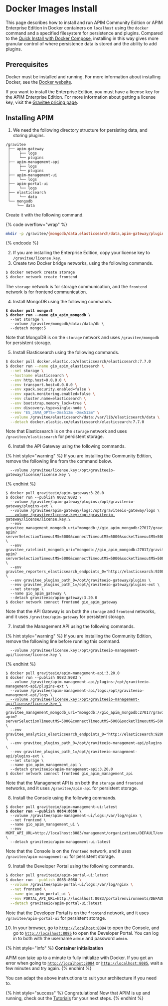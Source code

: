 # Docker Images Install

This page describes how to install and run APIM Community Edition or APIM Enterprise Edition in Docker containers on `localhost` using the `docker` command and a specified filesystem for persistence and plugins. Compared to the [Quick Install with Docker Compose](https://docs.gravitee.io/apim/3.x/apim\_installation\_guide\_docker\_compose\_quickstart.html), installing in this way gives more granular control of where persistence data is stored and the ability to add plugins.

## Prerequisites

Docker must be installed and running. For more information about installing Docker, see the [Docker website](https://www.docker.com/).

If you want to install the Enterprise Edition, you must have a license key for the APIM Enterprise Edition. For more information about getting a license key, visit the [Gravitee pricing page](https://www.gravitee.io/pricing).

## Installing APIM

1. We need the following directory structure for persisting data, and storing plugins.

```
/gravitee
 ├── apim-gateway
 │    ├── logs
 │    └── plugins
 ├── apim-management-api
 │    ├── logs
 │    └── plugins
 ├── apim-management-ui
 │    └── logs
 ├── apim-portal-ui
 │    └── logs
 ├── elasticsearch
 │    └── data
 └── mongodb
     └── data
```

Create it with the following command.

{% code overflow="wrap" %}
```sh
mkdir -p /gravitee/{mongodb/data,elasticsearch/data,apim-gateway/plugins,apim-gateway/logs,apim-management-api/plugins,apim-management-api/logs,apim-management-ui/logs,apim-portal-ui/logs}
```
{% endcode %}

2. If you are installing the Enterprise Edition, copy your license key to `/gravitee/license.key`.
3. Create two Docker bridge networks, using the following commands.

```sh
$ docker network create storage
$ docker network create frontend
```

The `storage` network is for storage communication, and the `frontend` network is for frontend communication.

4. Install MongoDB using the following commands.

<pre class="language-sh"><code class="lang-sh"><strong>$ docker pull mongo:5
</strong><strong>$ docker run --name gio_apim_mongodb \
</strong>  --net storage \
  --volume /gravitee/mongodb/data:/data/db \
  --detach mongo:5
</code></pre>

Note that MongoDB is on the `storage` network and uses `/gravitee/mongodb` for persistent storage.

5. Install Elasticsearch using the following commands.

```sh
$ docker pull docker.elastic.co/elasticsearch/elasticsearch:7.7.0
$ docker run --name gio_apim_elasticsearch \
  --net storage \
  --hostname elasticsearch \
  --env http.host=0.0.0.0 \
  --env transport.host=0.0.0.0 \
  --env xpack.security.enabled=false \
  --env xpack.monitoring.enabled=false \
  --env cluster.name=elasticsearch \
  --env bootstrap.memory_lock=true \
  --env discovery.type=single-node \
  --env "ES_JAVA_OPTS=-Xms512m -Xmx512m" \
  --volume /gravitee/elasticsearch/data:/var/lib/elasticsearch/data \
  --detach docker.elastic.co/elasticsearch/elasticsearch:7.7.0
```

Note that Elasticsearch is on the `storage` network and uses `/gravitee/elasticsearch` for persistent storage.

6. Install the API Gateway using the following commands.

{% hint style="warning" %}
If you are installing the Community Edition, remove the following line from the command below.

```
  --volume /gravitee/license.key:/opt/graviteeio-gateway/license/license.key \
```
{% endhint %}

<pre class="language-sh"><code class="lang-sh">$ docker pull graviteeio/apim-gateway:3.20.0
$ docker run --publish 8082:8082 \
  --volume /gravitee/apim-gateway/plugins:/opt/graviteeio-gateway/plugins-ext \
  --volume /gravitee/apim-gateway/logs:/opt/graviteeio-gateway/logs \
<a data-footnote-ref href="#user-content-fn-1">  --volume /gravitee/license.key:/opt/graviteeio-gateway/license/license.key \</a>
  --env gravitee_management_mongodb_uri="mongodb://gio_apim_mongodb:27017/gravitee-apim?serverSelectionTimeoutMS=5000&#x26;connectTimeoutMS=5000&#x26;socketTimeoutMS=5000" \
  --env gravitee_ratelimit_mongodb_uri="mongodb://gio_apim_mongodb:27017/gravitee-apim?serverSelectionTimeoutMS=5000&#x26;connectTimeoutMS=5000&#x26;socketTimeoutMS=5000" \
  --env gravitee_reporters_elasticsearch_endpoints_0="http://elasticsearch:9200" \
  --env gravitee_plugins_path_0=/opt/graviteeio-gateway/plugins \
  --env gravitee_plugins_path_1=/opt/graviteeio-gateway/plugins-ext \
  --net storage \
  --name gio_apim_gateway \
  --detach graviteeio/apim-gateway:3.20.0 
$ docker network connect frontend gio_apim_gateway
</code></pre>

Note that the API Gateway is on both the `storage` and `frontend` networks, and it uses `/gravitee/apim-gateway` for persistent storage.

7. Install the Management API using the following commands.

{% hint style="warning" %}
If you are installing the Community Edition, remove the following line before running this command.

```
  --volume /gravitee/license.key:/opt/graviteeio-management-api/license/license.key \
```
{% endhint %}

<pre class="language-sh"><code class="lang-sh">$ docker pull graviteeio/apim-management-api:3.20.0
$ docker run --publish 8083:8083 \
  --volume /gravitee/apim-management-api/plugins:/opt/graviteeio-management-api/plugins-ext \
  --volume /gravitee/apim-management-api/logs:/opt/graviteeio-management-api/logs \
<a data-footnote-ref href="#user-content-fn-2">  --volume /gravitee/license.key:/opt/graviteeio-management-api/license/license.key \</a>
  --env gravitee_management_mongodb_uri="mongodb://gio_apim_mongodb:27017/gravitee-apim?serverSelectionTimeoutMS=5000&#x26;connectTimeoutMS=5000&#x26;socketTimeoutMS=5000" \
  --env gravitee_analytics_elasticsearch_endpoints_0="http://elasticsearch:9200" \
  --env gravitee_plugins_path_0=/opt/graviteeio-management-api/plugins \
  --env gravitee_plugins_path_1=/opt/graviteeio-management-api/plugins-ext \
  --net storage \
  --name gio_apim_management_api \
  --detach graviteeio/apim-management-api:3.20.0
$ docker network connect frontend gio_apim_management_api
</code></pre>

Note that the Management API is on both the `storage` and `frontend` networks, and it uses `/gravitee/apim-api` for persistent storage.

8. Install the Console using the following commands.

<pre class="language-sh"><code class="lang-sh">$ docker pull graviteeio/apim-management-ui:latest
<strong>$ docker run --publish 8084:8080 \
</strong>  --volume /gravitee/apim-management-ui/logs:/var/log/nginx \
  --net frontend \
  --name gio_apim_management_ui \
  --env MGMT_API_URL=http://localhost:8083/management/organizations/DEFAULT/environments/DEFAULT \
  --detach graviteeio/apim-management-ui:latest
</code></pre>

Note that the Console is on the `frontend` network, and it uses `/gravitee/apim-management-ui` for persistent storage.

9. Install the Developer Portal using the following commands.

```sh
$ docker pull graviteeio/apim-portal-ui:latest
$ docker run --publish 8085:8080 \
  --volume /gravitee/apim-portal-ui/logs:/var/log/nginx \
  --net frontend \
  --name gio_apim_portal_ui \
  --env PORTAL_API_URL=http://localhost:8083/portal/environments/DEFAULT \
  --detach graviteeio/apim-portal-ui:latest
```

Note that the Developer Portal is on the `frontend` network, and it uses `/gravitee/apim-portal-ui` for persistent storage.

10. In your browser, go to [`http://localhost:8084`](http://localhost:8084/) to open the Console, and go to [`http://localhost:8085`](http://localhost:8085/) to open the Developer Portal. You can log in to both with the username `admin` and password `admin`.

{% hint style="info" %}
**Container initialization**

APIM can take up to a minute to fully initialize with Docker. If you get an error when going to [`http://localhost:8084`](http://localhost:8084/) or [`http://localhost:8085`](http://localhost:8085/), wait a few minutes and try again.
{% endhint %}

You can adapt the above instructions to suit your architecture if you need to.

{% hint style="success" %}
Congratulations! Now that APIM is up and running, check out the [Tutorials](../../tutorials/) for your next steps.
{% endhint %}

[^1]: Remove this line if you are installing the Community Edition

[^2]: Remove this line if you are installing the Community Edition
